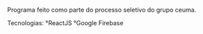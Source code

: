 Programa feito como parte do processo seletivo do grupo ceuma.

Tecnologias:
°ReactJS
°Google Firebase